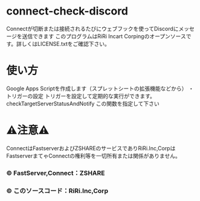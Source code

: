 # connect-check-discord
Connectが切断または接続されるたびにウェブフックを使ってDiscordにメッセージを送信できます
このプログラムはRiRi Incart Corpingのオープンソースです。詳しくはLICENSE.txtをご確認下さい。
# 使い方
Google Apps Scriptを作成します（スプレットシートの拡張機能などから）
・トリガーの設定
トリガーを設定して定期的な実行ができます。
checkTargetServerStatusAndNotify
この関数を指定して下さい
# ⚠️注意⚠️
ConnectはFastserverおよびZSHAREのサービスでありRiRi.Inc,CorpはFastserverまてゃConnectの権利等を一切所有または関係がありません。
### ©️ FastServer,Connect：ZSHARE
### ©️ このソースコード：RiRi.Inc,Corp
